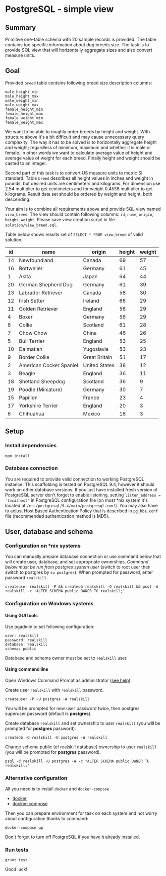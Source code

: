 # PostgreSQL - simple view

## Summary

Primitive one-table schema with 20 sample records is provided. 
The table contains too specific information about dog breeds size. 
The task is to provide SQL view that will horizontally aggregate sizes and also convert measure units.

## Goal

Provided `breed` table contains following breed size description columns:

```
male_height_min
male_height_max
male_weight_min
male_weight_max
female_height_min
female_height_max
female_weight_min
female_weight_max
```
We want to be able to roughly order breeds by height and weight. With structure above it's a bit difficult and may cause unnecessary query complexity. 
The way it has to be solved is to horizontally aggregate height and weight; regardless of minimum, maximum and whether it is male or female. 
In other words we want to calculate average value of height and average value of weight for each breed. Finally height and weight should be casted to an integer.

Second part of this task is to convert US measure units to metric SI standard. 
Table `breed` describes all height values in inches and weight in pounds, but desired units are centimeters and kilograms. 
For dimension use 2.54 multiplier to get centimeters and for weight 0.4536 multiplier to get kilograms.
Result data set should be ordered by weight and height, both descending.

Your aim is to combine all requirements above and provide SQL view named `view_breed`. 
The view should contain following columns: `id`, `name`, `origin`, `height`, `weight`.
Please save view creation script in file `solution/view_breed.sql`. 

Table below shows results set of `SELECT * FROM view_breed` of valid solution. 

|id|name|origin|height|weight|
|----|--------------|--------|----|----|
| 14 | Newfoundland | Canada | 69 | 57 |
| 16 | Rottweiler | Germany | 61 | 45 |
| 1 | Akita | Japan | 64 | 44 |
| 20 | German Shepherd Dog | Germany | 61 | 39 |
| 13 | Labrador Retriever | Canada | 58 | 30 |
| 12 | Irish Setter | Ireland | 66 | 29 |
| 11 | Golden Retriever | England | 58 | 29 |
| 4 | Boxer | Germany | 58 | 29 |
| 8 | Collie | Scotland | 61 | 28 |
| 7 | Chow Chow | China | 46 | 26 |
| 5 | Bull Terrier | England | 53 | 25 |
| 10 | Dalmatian | Yugoslavia | 53 | 23 |
| 9 | Border Collie | Great Britain | 51 | 17 |
| 2 | American Cocker Spaniel | United States | 38 | 12 |
| 3 | Beagle | England | 36 | 11 |
| 18 | Shetland Sheepdog | Scotland | 36 | 9 |
| 19 | Poodle (Miniature) | Germany | 30 | 7 |
| 15 | Papillon | France | 23 | 4 |
| 17 | Yorkshire Terrier | England | 20 | 3 |
| 6 | Chihuahua | Mexico | 18 | 3 |

## Setup

### Install dependencies 

```
npm install
```
 
### Database connection

You are required to provide valid connection to working PostgreSQL instance. This scaffolding is tested on PostgreSQL 9.4, however it should work on other 
database versions. 
If you just have installed fresh version of PostgreSQL server don't forget to enable listening, setting `listen_address = 'localhost'` in PostgreSQL configuration
 file (on most *nix system it's located at `/etc/postgresql/9.4/main/postgresql.conf`). You may also have to adjust Host Based Authentication Policy that is 
 described in `pg_hba.conf` file (recommended authentication method is MD5).
 
## User, database and schema

### Configuration on *nix systems

You can manually prepare database connection or use command below that will create user, database, and set appropriate ownerships.
*Command below must be run from postgres system user* (switch to root user then switch to postgres by `su postgres`). When prompted for password, enter
 password `realskill`.
```  
createuser realskill -P && createdb realskill -O realskill && psql -d realskill -c 'ALTER SCHEMA public OWNER TO realskill;'
```

### Configuration on Windows systems

#### Using GUI tools
Use pgadmin to set following configuration:
```
user: realskill
password: realskill
database: realskill
schema: public
```
Database and schema owner must be set to `realskill` user.

#### Using command line

Open Windows Command Prompt as administrator ([see help](https://technet.microsoft.com/en-us/library/cc947813.aspx)).

Create user `realskill` with `realskill` password.

```
createuser -P -U postgres -W realskill
```

You will be prompted for new user password twice, then postgres superuser password (default is **postgres**).

Create database `realskill` and set ownership to user `realskill` (you will be prompted for **postgres** password).

```
createdb -O realskill -U postgres -W realskill
```

Change schema public (of realskill database) ownership to user `realskill` (you will be prompted for **postgres** password).

```
psql -d realskill -U postgres -W -c "ALTER SCHEMA public OWNER TO realskill;"
```

### Alternative configuration

All you need is to install `docker` and `docker-compose`

* [docker](https://docs.docker.com/engine/installation/)
* [docker-compose](https://docs.docker.com/compose/install/)

Then you can prepare environment for task on each system and not worry about configuration thanks to command:
    
    docker-compose up

Don't forget to turn off PostgreSQL if you have it already installed. 

### Run tests

    grunt test
    

Good luck!
    
